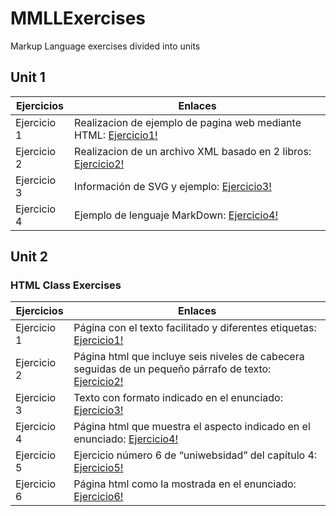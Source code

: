 # MMLLExercises

Markup Language exercises divided into units

## Unit 1

Ejercicios  | Enlaces
----------- | -----------
Ejercicio 1 | Realizacion de ejemplo de pagina web mediante HTML: [Ejercicio1!](/Tema1/Ejercicio1.html )
Ejercicio 2 | Realizacion de un archivo XML basado en 2 libros: [Ejercicio2!](/Tema1/Ejercicio2.xml )
Ejercicio 3 | Información de SVG y ejemplo: [Ejercicio3!](/Tema1/Ejercicio3.md )
Ejercicio 4 | Ejemplo de lenguaje MarkDown: [Ejercicio4!](/Tema1/Ejercicio4.md )

## Unit 2

### HTML Class Exercises
Ejercicios  | Enlaces
----------- | -----------
Ejercicio 1 | Página con el texto facilitado y diferentes etiquetas: [Ejercicio1!](/Tema2/HTMLClassExercises/Ejercicio1.html )
Ejercicio 2 | Página html que incluye seis niveles de cabecera seguidas de un pequeño párrafo de texto: [Ejercicio2!](/Tema2/HTMLClassExercises/Ejercicio2.html )
Ejercicio 3 | Texto con formato indicado en el enunciado: [Ejercicio3!](/Tema2/HTMLClassExercises/Ejercicio3.html )
Ejercicio 4 | Página html que muestra el aspecto indicado en el enunciado: [Ejercicio4!](/Tema2/HTMLClassExercises/Ejercicio4.html )
Ejercicio 5 | Ejercicio número 6 de “uniwebsidad” del capítulo 4: [Ejercicio5!](/Tema2/HTMLClassExercises/Ejercicio5.html )
Ejercicio 6 | Página html como la mostrada en el enunciado: [Ejercicio6!](/Tema2/HTMLClassExercises/Ejercicio6.html )
